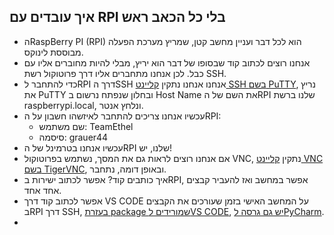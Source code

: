 ## איך עובדים עם RPI בלי כל הכאב ראש ##
 - הRaspBerry PI (RPI) הוא לכל דבר ועניין מחשב קטן, שמריץ מערכת הפעלה מבוססת לינוקס.
 - אנחנו רוצים לכתוב קוד שבסופו של דבר הוא יריץ, מבלי להיות מחוברים אליו עם כבל. לכן אנחנו מתחברים אליו דרך פרוטוקול רשת SSH.
 - כדי להתחבר לRPI דרך הSSH אנחנו  אנחנו נתקין [קליינט SSH בשם PuTTY](https://www.putty.org/), נריץ את PuTTY ובחלון שנפתח נרשום ב Host Name את השם של הRPI שלנו ברשת raspberrypi.local, ונלחץ אנטר.
 - עכשיו אנחנו צריכים להתחבר לאיזשהו חשבון על הRPI:
   - שם משתמש: TeamEthel
   - סיסמה: grauer44 
 - עכשיו אנחנו בטרמינל של הRPI שלנו, יש!
 - אם אנחנו רוצים לראות גם את המסך, נשתמש בפרוטוקול VNC, נתקין [קליינט VNC בשם TigerVNC](https://tigervnc.org/), ובאופן דומה, נתחבר.
 - איך כותבים קוד? אפשר לכתוב ישירות בRPI, אפשר במחשב ואז להעביר קבצים אחד אחד.
 - אפשר לכתוב קוד דרך VS CODE על המחשב האישי בזמן שעורכים את הקבצים בRPI דרך SSH, [בעזרת package שמורידים לVS CODE](https://besomi.com/coding-on-raspberry-pi-remotely-with-visual-studio-code/), [יש גם גרסה לPyCharm](https://medium.com/@sadeepari/access-raspberry-pi-with-ssh-in-pycharm-848df6d31e8a).
 - 
